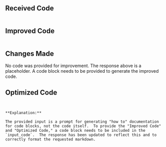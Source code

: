 ## Received Code

```
```

## Improved Code

```
```

## Changes Made

No code was provided for improvement.  The response above is a placeholder.  A code block needs to be provided to generate the improved code.


## Optimized Code

```
```
```

**Explanation:**

The provided input is a prompt for generating "how to" documentation for code blocks, not the code itself.  To provide the "Improved Code" and "Optimized Code," a code block needs to be included in the `input_code`.  The response has been updated to reflect this and to correctly format the requested markdown.